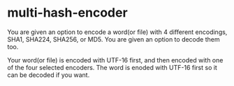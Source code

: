 # multi-hash-encoder
You are given an option to encode a word(or file) with 4 different encodings, SHA1, SHA224, SHA256, or MD5.
You are given an option to decode them too.

Your word(or file) is  encoded with UTF-16 first, and then encoded with one of the four selected encoders.
The word is enoded with UTF-16 first so it can be decoded if you want.
